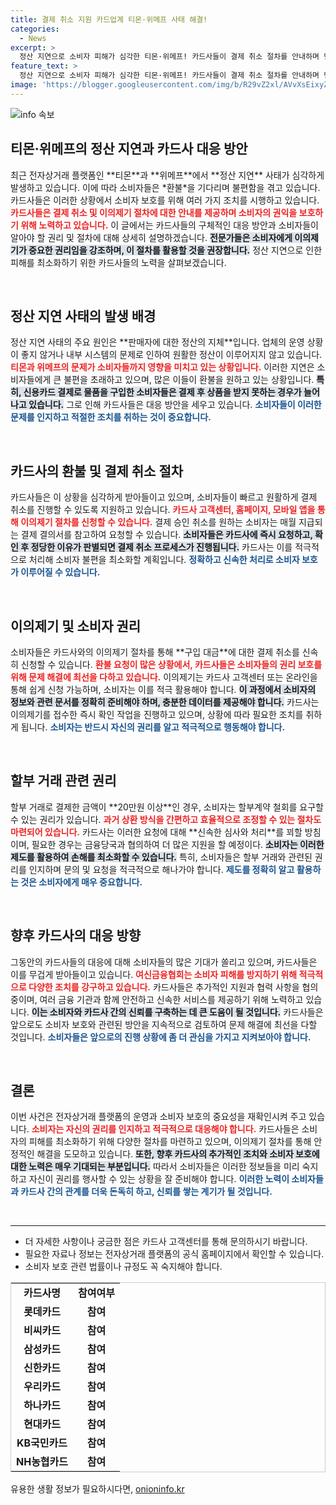 ```yaml
---
title: 결제 취소 지원 카드업계 티몬·위메프 사태 해결!
categories:
  - News
excerpt: >
  정산 지연으로 소비자 피해가 심각한 티몬·위메프! 카드사들이 결제 취소 절차를 안내하며 민원 응대에 나섰습니다. 해결의 실마리를 찾을 수 있을까요? 클릭하고 자세한 내용을 확인하세요!
feature_text: >
  정산 지연으로 소비자 피해가 심각한 티몬·위메프! 카드사들이 결제 취소 절차를 안내하며 민원 응대에 나섰습니다. 해결의 실마리를 찾을 수 있을까요? 클릭하고 자세한 내용을 확인하세요!
image: 'https://blogger.googleusercontent.com/img/b/R29vZ2xl/AVvXsEixyZcFfHzMRdzZMjFBmAUKJYCLCGyLL1o632UiGVXcaFdKo_bkvkuCioo0uUKlGfBVcT3P84aROyZIXSBEx3Aw5nCQ3pTgDom1WDC4m8eifvWiAmWEEVb4x6G_l8C0QH225ldMjyaFvpxGEBGNO37VmDTDMHGhJPq73UglMfDca1-0aw/s1600/blogspot.png'
---
```


<p><img src="https://blogger.googleusercontent.com/img/b/R29vZ2xl/AVvXsEixyZcFfHzMRdzZMjFBmAUKJYCLCGyLL1o632UiGVXcaFdKo_bkvkuCioo0uUKlGfBVcT3P84aROyZIXSBEx3Aw5nCQ3pTgDom1WDC4m8eifvWiAmWEEVb4x6G_l8C0QH225ldMjyaFvpxGEBGNO37VmDTDMHGhJPq73UglMfDca1-0aw/s1600/blogspot.png" alt="info 속보" /></p>

<h2 data-ke-size="size26">티몬·위메프의 정산 지연과 카드사 대응 방안</h2>

<p data-ke-size="size16">최근 전자상거래 플랫폼인 **티몬**과 **위메프**에서 **정산 지연** 사태가 심각하게 발생하고 있습니다. 이에 따라 소비자들은 *환불*을 기다리며 불편함을 겪고 있습니다. 카드사들은 이러한 상황에서 소비자 보호를 위해 여러 가지 조치를 시행하고 있습니다. <b><span style="color: #ee2323;">카드사들은 결제 취소 및 이의제기 절차에 대한 안내를 제공하며 소비자의 권익을 보호하기 위해 노력하고 있습니다.</span></b> 이 글에서는 카드사들의 구체적인 대응 방안과 소비자들이 알아야 할 권리 및 절차에 대해 상세히 설명하겠습니다. <b><span style="background-color: #21538527;">전문가들은 소비자에게 이의제기가 중요한 권리임을 강조하며, 이 절차를 활용할 것을 권장합니다.</span></b> 정산 지연으로 인한 피해를 최소화하기 위한 카드사들의 노력을 살펴보겠습니다.</p>

<p data-ke-size="size16">&nbsp;</p>

<h2 data-ke-size="size26">정산 지연 사태의 발생 배경</h2>

<p data-ke-size="size16">정산 지연 사태의 주요 원인은 **판매자에 대한 정산의 지체**입니다. 업체의 운영 상황이 좋지 않거나 내부 시스템의 문제로 인하여 원활한 정산이 이루어지지 않고 있습니다. <b><span style="color: #ee2323;">티몬과 위메프의 문제가 소비자들까지 영향을 미치고 있는 상황입니다.</span></b> 이러한 지연은 소비자들에게 큰 불편을 초래하고 있으며, 많은 이들이 환불을 원하고 있는 상황입니다. <b><span style="background-color: #21538527;">특히, 신용카드 결제로 물품을 구입한 소비자들은 결제 후 상품을 받지 못하는 경우가 늘어나고 있습니다.</span></b> 그로 인해 카드사들은 대응 방안을 세우고 있습니다. <b><span style="color: #1a5490;">소비자들이 이러한 문제를 인지하고 적절한 조치를 취하는 것이 중요합니다.</span></b></p>

<p data-ke-size="size16">&nbsp;</p>

<h2 data-ke-size="size26">카드사의 환불 및 결제 취소 절차</h2>

<p data-ke-size="size16">카드사들은 이 상황을 심각하게 받아들이고 있으며, 소비자들이 빠르고 원활하게 결제 취소를 진행할 수 있도록 지원하고 있습니다. <b><span style="color: #ee2323;">카드사 고객센터, 홈페이지, 모바일 앱을 통해 이의제기 절차를 신청할 수 있습니다.</span></b> 결제 승인 취소를 원하는 소비자는 매월 지급되는 결제 결의서를 참고하여 요청할 수 있습니다. <b><span style="background-color: #21538527;">소비자들은 카드사에 즉시 요청하고, 확인 후 정당한 이유가 판별되면 결제 취소 프로세스가 진행됩니다.</span></b> 카드사는 이를 적극적으로 처리해 소비자 불편을 최소화할 계획입니다. <b><span style="color: #1a5490;">정확하고 신속한 처리로 소비자 보호가 이루어질 수 있습니다.</span></b></p>

<p data-ke-size="size16">&nbsp;</p>

<h2 data-ke-size="size26">이의제기 및 소비자 권리</h2>

<p data-ke-size="size16">소비자들은 카드사와의 이의제기 절차를 통해 **구입 대금**에 대한 결제 취소를 신속히 신청할 수 있습니다. <b><span style="color: #ee2323;">환불 요청이 많은 상황에서, 카드사들은 소비자들의 권리 보호를 위해 문제 해결에 최선을 다하고 있습니다.</span></b> 이의제기는 카드사 고객센터 또는 온라인을 통해 쉽게 신청 가능하며, 소비자는 이를 적극 활용해야 합니다. <b><span style="background-color: #21538527;">이 과정에서 소비자의 정보와 관련 문서를 정확히 준비해야 하며, 충분한 데이터를 제공해야 합니다.</span></b> 카드사는 이의제기를 접수한 즉시 확인 작업을 진행하고 있으며, 상황에 따라 필요한 조치를 취하게 됩니다. <b><span style="color: #1a5490;">소비자는 반드시 자신의 권리를 알고 적극적으로 행동해야 합니다.</span></b></p>

<p data-ke-size="size16">&nbsp;</p>

<h2 data-ke-size="size26">할부 거래 관련 권리</h2>

<p data-ke-size="size16">할부 거래로 결제한 금액이 **20만원 이상**인 경우, 소비자는 할부계약 철회를 요구할 수 있는 권리가 있습니다. <b><span style="color: #ee2323;">과거 상환 방식을 간편하고 효율적으로 조정할 수 있는 절차도 마련되어 있습니다.</span></b> 카드사는 이러한 요청에 대해 **신속한 심사와 처리**를 꾀할 방침이며, 필요한 경우는 금융당국과 협의하여 더 많은 지원을 할 예정이다. <b><span style="background-color: #21538527;">소비자는 이러한 제도를 활용하여 손해를 최소화할 수 있습니다.</span></b> 특히, 소비자들은 할부 거래와 관련된 권리를 인지하며 문의 및 요청을 적극적으로 해나가야 합니다. <b><span style="color: #1a5490;">제도를 정확히 알고 활용하는 것은 소비자에게 매우 중요합니다.</span></b></p>

<p data-ke-size="size16">&nbsp;</p>

<h2 data-ke-size="size26">향후 카드사의 대응 방향</h2>

<p data-ke-size="size16">그동안의 카드사들의 대응에 대해 소비자들의 많은 기대가 쏠리고 있으며, 카드사들은 이를 무겁게 받아들이고 있습니다. <b><span style="color: #ee2323;">여신금융협회는 소비자 피해를 방지하기 위해 적극적으로 다양한 조치를 강구하고 있습니다.</span></b> 카드사들은 추가적인 지원과 협력 사항을 협의 중이며, 여러 금융 기관과 함께 안전하고 신속한 서비스를 제공하기 위해 노력하고 있습니다. <b><span style="background-color: #21538527;">이는 소비자와 카드사 간의 신뢰를 구축하는 데 큰 도움이 될 것입니다.</span></b> 카드사들은 앞으로도 소비자 보호와 관련된 방안을 지속적으로 검토하여 문제 해결에 최선을 다할 것입니다. <b><span style="color: #1a5490;">소비자들은 앞으로의 진행 상황에 좀 더 관심을 가지고 지켜보아야 합니다.</span></b></p>

<p data-ke-size="size16">&nbsp;</p>

<h2 data-ke-size="size26">결론</h2>

<p data-ke-size="size16">이번 사건은 전자상거래 플랫폼의 운영과 소비자 보호의 중요성을 재확인시켜 주고 있습니다. <b><span style="color: #ee2323;">소비자는 자신의 권리를 인지하고 적극적으로 대응해야 합니다.</span></b> 카드사들은 소비자의 피해를 최소화하기 위해 다양한 절차를 마련하고 있으며, 이의제기 절차를 통해 안정적인 해결을 도모하고 있습니다. <b><span style="background-color: #21538527;">또한, 향후 카드사의 추가적인 조치와 소비자 보호에 대한 노력은 매우 기대되는 부분입니다.</span></b> 따라서 소비자들은 이러한 정보들을 미리 숙지하고 자신이 권리를 행사할 수 있는 상황을 잘 준비해야 합니다. <b><span style="color: #1a5490;">이러한 노력이 소비자들과 카드사 간의 관계를 더욱 돈독히 하고, 신뢰를 쌓는 계기가 될 것입니다.</span></b></p>

<p data-ke-size="size16">&nbsp;</p>

<hr />

<ul>
    <li>더 자세한 사항이나 궁금한 점은 카드사 고객센터를 통해 문의하시기 바랍니다.</li>
    <li>필요한 자료나 정보는 전자상거래 플랫폼의 공식 홈페이지에서 확인할 수 있습니다.</li>
    <li>소비자 보호 관련 법률이나 규정도 꼭 숙지해야 합니다.</li>
</ul>

<table style="width: 100%; border: 1px solid #ccc;">
    <tr>
        <td style="text-align: center; height: 17px;"><b>카드사명</b></td>
        <td style="text-align: center; height: 17px;"><b>참여여부</b></td>
    </tr>
    <tr>
        <td style="text-align: center; height: 17px;"><b>롯데카드</b></td>
        <td style="text-align: center; height: 17px;"><b>참여</b></td>
    </tr>
    <tr>
        <td style="text-align: center; height: 17px;"><b>비씨카드</b></td>
        <td style="text-align: center; height: 17px;"><b>참여</b></td>
    </tr>
    <tr>
        <td style="text-align: center; height: 17px;"><b>삼성카드</b></td>
        <td style="text-align: center; height: 17px;"><b>참여</b></td>
    </tr>
    <tr>
        <td style="text-align: center; height: 17px;"><b>신한카드</b></td>
        <td style="text-align: center; height: 17px;"><b>참여</b></td>
    </tr>
    <tr>
        <td style="text-align: center; height: 17px;"><b>우리카드</b></td>
        <td style="text-align: center; height: 17px;"><b>참여</b></td>
    </tr>
    <tr>
        <td style="text-align: center; height: 17px;"><b>하나카드</b></td>
        <td style="text-align: center; height: 17px;"><b>참여</b></td>
    </tr>
    <tr>
        <td style="text-align: center; height: 17px;"><b>현대카드</b></td>
        <td style="text-align: center; height: 17px;"><b>참여</b></td>
    </tr>
    <tr>
        <td style="text-align: center; height: 17px;"><b>KB국민카드</b></td>
        <td style="text-align: center; height: 17px;"><b>참여</b></td>
    </tr>
    <tr>
        <td style="text-align: center; height: 17px;"><b>NH농협카드</b></td>
        <td style="text-align: center; height: 17px;"><b>참여</b></td>
    </tr>
</table>
유용한 생활 정보가 필요하시다면, <a href="https://onioninfo.kr" rel="dofollow">onioninfo.kr</a>


